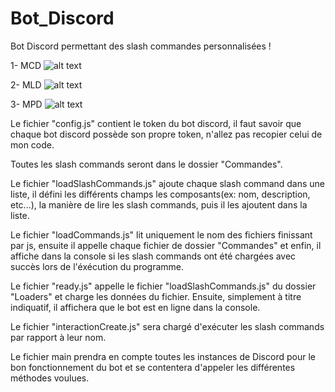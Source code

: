 # Bot_Discord
Bot Discord permettant des slash commandes personnalisées !

1- MCD
![alt text](https://imagizer.imageshack.com/v2/991x223q70/r/922/D7idzo.png)

2- MLD
![alt text](https://imagizer.imageshack.com/v2/1536x286q90/r/924/QJAq4Z.png)

3- MPD
![alt text](https://imagizer.imageshack.com/v2/1536x308q90/r/924/SEYnCZ.png)

Le fichier "config.js" contient le token du bot discord, il faut savoir que chaque bot discord possède son propre token, n'allez pas recopier celui de mon code.

Toutes les slash commands seront dans le dossier "Commandes".

Le fichier "loadSlashCommands.js" ajoute chaque slash command dans une liste, il défini les différents champs les composants(ex: nom, description, etc...),
la manière de lire les slash commands, puis il les ajoutent dans la liste.

Le fichier "loadCommands.js" lit uniquement le nom des fichiers finissant par js, ensuite il appelle chaque fichier de dossier "Commandes" et enfin,
il affiche dans la console si les slash commands ont été chargées avec succès lors de l'éxécution du programme.

Le fichier "ready.js" appelle le fichier "loadSlashCommands.js" du dossier "Loaders" et charge les données du fichier. Ensuite, simplement à titre indiquatif,
il affichera que le bot est en ligne dans la console.

Le fichier "interactionCreate.js" sera chargé d'exécuter les slash commands par rapport à leur nom.

Le fichier main prendra en compte toutes les instances de Discord pour le bon fonctionnement du bot et se contentera d'appeler les différentes méthodes voulues.
